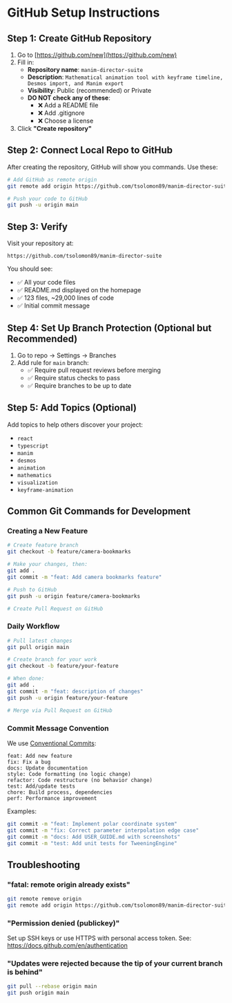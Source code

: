 # GitHub Setup Instructions

## Step 1: Create GitHub Repository

1. Go to [https://github.com/new](https://github.com/new)
2. Fill in:
   - **Repository name**: `manim-director-suite`
   - **Description**: `Mathematical animation tool with keyframe timeline, Desmos import, and Manim export`
   - **Visibility**: Public (recommended) or Private
   - **DO NOT check any of these**:
     - ❌ Add a README file
     - ❌ Add .gitignore
     - ❌ Choose a license
3. Click **"Create repository"**

## Step 2: Connect Local Repo to GitHub

After creating the repository, GitHub will show you commands. Use these:

```bash
# Add GitHub as remote origin
git remote add origin https://github.com/tsolomon89/manim-director-suite.git

# Push your code to GitHub
git push -u origin main
```

## Step 3: Verify

Visit your repository at:
```
https://github.com/tsolomon89/manim-director-suite
```

You should see:
- ✅ All your code files
- ✅ README.md displayed on the homepage
- ✅ 123 files, ~29,000 lines of code
- ✅ Initial commit message

## Step 4: Set Up Branch Protection (Optional but Recommended)

1. Go to repo → Settings → Branches
2. Add rule for `main` branch:
   - ✅ Require pull request reviews before merging
   - ✅ Require status checks to pass
   - ✅ Require branches to be up to date

## Step 5: Add Topics (Optional)

Add topics to help others discover your project:
- `react`
- `typescript`
- `manim`
- `desmos`
- `animation`
- `mathematics`
- `visualization`
- `keyframe-animation`

## Common Git Commands for Development

### Creating a New Feature
```bash
# Create feature branch
git checkout -b feature/camera-bookmarks

# Make your changes, then:
git add .
git commit -m "feat: Add camera bookmarks feature"

# Push to GitHub
git push -u origin feature/camera-bookmarks

# Create Pull Request on GitHub
```

### Daily Workflow
```bash
# Pull latest changes
git pull origin main

# Create branch for your work
git checkout -b feature/your-feature

# When done:
git add .
git commit -m "feat: description of changes"
git push -u origin feature/your-feature

# Merge via Pull Request on GitHub
```

### Commit Message Convention

We use [Conventional Commits](https://www.conventionalcommits.org/):

```
feat: Add new feature
fix: Fix a bug
docs: Update documentation
style: Code formatting (no logic change)
refactor: Code restructure (no behavior change)
test: Add/update tests
chore: Build process, dependencies
perf: Performance improvement
```

Examples:
```bash
git commit -m "feat: Implement polar coordinate system"
git commit -m "fix: Correct parameter interpolation edge case"
git commit -m "docs: Add USER_GUIDE.md with screenshots"
git commit -m "test: Add unit tests for TweeningEngine"
```

## Troubleshooting

### "fatal: remote origin already exists"
```bash
git remote remove origin
git remote add origin https://github.com/tsolomon89/manim-director-suite.git
```

### "Permission denied (publickey)"
Set up SSH keys or use HTTPS with personal access token.
See: https://docs.github.com/en/authentication

### "Updates were rejected because the tip of your current branch is behind"
```bash
git pull --rebase origin main
git push origin main
```
